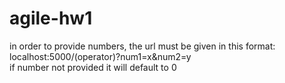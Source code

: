 # agile-hw1

in order to provide numbers, the url must be given in this format:\
localhost:5000/(operator)?num1=x&num2=y\
if number not provided it will default to 0
